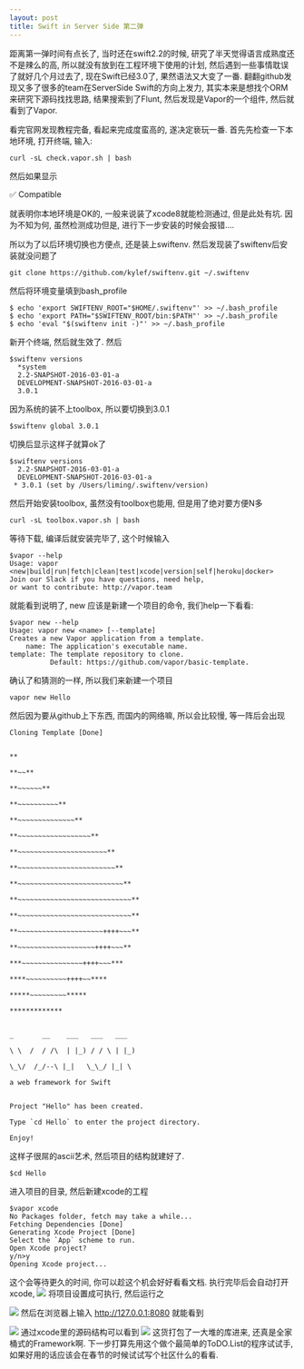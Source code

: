 ```yaml
--- 
layout: post
title: Swift in Server Side 第二弹
---
```

距离第一弹时间有点长了, 当时还在swift2.2的时候, 研究了半天觉得语言成熟度还不是辣么的高, 所以就没有放到在工程环境下使用的计划, 然后遇到一些事情耽误了就好几个月过去了, 现在Swift已经3.0了, 果然语法又大变了一番. 翻翻github发现又多了很多的team在ServerSide Swift的方向上发力, 其实本来是想找个ORM来研究下源码找找思路, 结果搜索到了Flunt, 然后发现是Vapor的一个组件, 然后就看到了Vapor.

看完官网发现教程完备, 看起来完成度蛮高的, 遂决定亵玩一番. 首先先检查一下本地环境, 打开终端, 输入:

    curl -sL check.vapor.sh | bash

然后如果显示

✅  Compatible

就表明你本地环境是OK的, 一般来说装了xcode8就能检测通过, 但是此处有坑. 因为不知为何, 虽然检测成功但是, 进行下一步安装的时候会报错....

所以为了以后环境切换也方便点, 还是装上swiftenv. 然后发现装了swiftenv后安装就没问题了

    git clone https://github.com/kylef/swiftenv.git ~/.swiftenv

然后将环境变量填到bash_profile

    $ echo 'export SWIFTENV_ROOT="$HOME/.swiftenv"' >> ~/.bash_profile
    $ echo 'export PATH="$SWIFTENV_ROOT/bin:$PATH"' >> ~/.bash_profile
    $ echo 'eval "$(swiftenv init -)"' >> ~/.bash_profile

新开个终端, 然后就生效了. 然后
    
    $swiftenv versions
      *system
      2.2-SNAPSHOT-2016-03-01-a
      DEVELOPMENT-SNAPSHOT-2016-03-01-a
      3.0.1
因为系统的装不上toolbox, 所以要切换到3.0.1

    $swiftenv global 3.0.1

切换后显示这样子就算ok了

    $swiftenv versions
      2.2-SNAPSHOT-2016-03-01-a
      DEVELOPMENT-SNAPSHOT-2016-03-01-a
     * 3.0.1 (set by /Users/liming/.swiftenv/version)

然后开始安装toolbox, 虽然没有toolbox也能用, 但是用了绝对要方便N多

    curl -sL toolbox.vapor.sh | bash

等待下载, 编译后就安装完毕了, 这个时候输入

    $vapor --help
    Usage: vapor <new|build|run|fetch|clean|test|xcode|version|self|heroku|docker>
    Join our Slack if you have questions, need help,
    or want to contribute: http://vapor.team

就能看到说明了, new 应该是新建一个项目的命令, 我们help一下看看:

    $vapor new --help
    Usage: vapor new <name> [--template]
    Creates a new Vapor application from a template.
        name: The application's executable name.
    template: The template repository to clone.
              Default: https://github.com/vapor/basic-template.

确认了和猜测的一样, 所以我们来新建一个项目

    vapor new Hello

然后因为要从github上下东西, 而国内的网络嘛, 所以会比较慢, 等一阵后会出现
    
    Cloning Template [Done]
    
                                                                                             **
                                                                                           **~~**
                                                                                         **~~~~~~**
                                                                                       **~~~~~~~~~~**
                                                                                     **~~~~~~~~~~~~~~**
                                                                                   **~~~~~~~~~~~~~~~~~~**
                                                                                 **~~~~~~~~~~~~~~~~~~~~~~**
                                                                                **~~~~~~~~~~~~~~~~~~~~~~~~**
                                                                               **~~~~~~~~~~~~~~~~~~~~~~~~~~**
                                                                              **~~~~~~~~~~~~~~~~~~~~~~~~~~~~**
                                                                              **~~~~~~~~~~~~~~~~~~~~~~~~~~~~**
                                                                              **~~~~~~~~~~~~~~~~~~~~~++++~~~**
                                                                               **~~~~~~~~~~~~~~~~~~~++++~~~**
                                                                                ***~~~~~~~~~~~~~~~++++~~~***
                                                                                  ****~~~~~~~~~~++++~~****
                                                                                     *****~~~~~~~~~*****
                                                                                        *************
    
                                                                               _       __    ___   ___   ___
                                                                              \ \  /  / /\  | |_) / / \ | |_)
                                                                               \_\/  /_/--\ |_|   \_\_/ |_| \
                                                                                 a web framework for Swift
    
                                                                              Project "Hello" has been created.
                                                                       Type `cd Hello` to enter the project directory.
                                                                                           Enjoy!

这样子很屌的ascii艺术, 然后项目的结构就建好了.

    $cd Hello

进入项目的目录, 然后新建xcode的工程

    $vapor xcode
    No Packages folder, fetch may take a while...
    Fetching Dependencies [Done]
    Generating Xcode Project [Done]
    Select the `App` scheme to run.
    Open Xcode project?
    y/n>y
    Opening Xcode project...

这个会等待更久的时间, 你可以趁这个机会好好看看文档. 执行完毕后会自动打开xcode, 
![](http://ww1.sinaimg.cn/large/578b198bgw1f9qytfrsu3j20w40jcmza.jpg)
将项目设置成可执行, 然后运行之

![](http://ww3.sinaimg.cn/large/578b198bgw1f9qyv6vdyij216011udju.jpg)
然后在浏览器上输入 http://127.0.0.1:8080
就能看到

![](http://ww1.sinaimg.cn/large/578b198bgw1f9qywn239wj210e0uota2.jpg)
通过xcode里的源码结构可以看到
![](http://ww2.sinaimg.cn/large/578b198bgw1f9qyyeex53j20ho14mtbr.jpg)
这货打包了一大堆的库进来, 还真是全家桶式的Framework啊.
下一步打算先用这个做个最简单的ToDO.List的程序试试手, 如果好用的话应该会在春节的时候试试写个社区什么的看看.